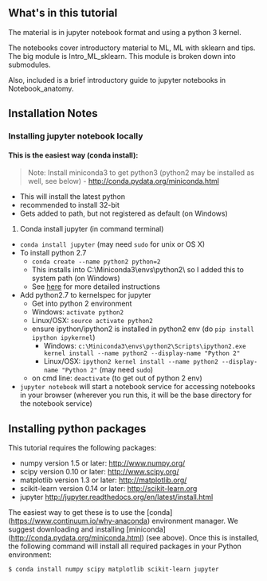 ## What's in this tutorial

The material is in jupyter notebook format and using a python 3 kernel.  

The notebooks cover introductory material to ML, ML with sklearn and tips.  The big module is Intro_ML_sklearn.  This module is broken down into submodules.

Also, included is a brief introductory guide to jupyter notebooks in Notebook_anatomy.

## Installation Notes

###  Installing jupyter notebook locally

#### This is the easiest way (conda install):

> Note:  Install miniconda3 to get python3 (python2 may be installed as well, see below) - http://conda.pydata.org/miniconda.html
  * This will install the latest python
  * recommended to install 32-bit
  * Gets added to path, but not registered as default (on Windows)

1. Conda install jupyter (in command terminal)
  * `conda install jupyter` (may need `sudo` for unix or OS X)
* To install python 2.7
  * `conda create --name python2 python=2`
  * This installs into C:\Miniconda3\envs\python2\ so I added this to system path (on Windows)
  * See [here](http://conda.pydata.org/docs/py2or3.html) for more detailed instructions
* Add python2.7 to kernelspec for jupyter
  *  Get into python 2 environment
    * Windows: `activate python2`
    * Linux/OSX: `source activate python2`
  * ensure ipython/ipython2 is installed in python2 env (do `pip install ipython ipykernel`)
	  * Windows: `c:\Miniconda3\envs\python2\Scripts\ipython2.exe kernel install --name python2 --display-name "Python 2"`
	  * Linux/OSX: `ipython2 kernel install --name python2 --display-name "Python 2"` (may need `sudo`)
  * on cmd line: `deactivate` (to get out of python 2 env)
* `jupyter notebook` will start a notebook service for accessing notebooks in your browser (wherever you run this, it will be the base directory for the notebook service)

## Installing python packages

This tutorial requires the following packages:

 * numpy version 1.5 or later: http://www.numpy.org/
 * scipy version 0.10 or later: http://www.scipy.org/
 * matplotlib version 1.3 or later: http://matplotlib.org/
 * scikit-learn version 0.14 or later: http://scikit-learn.org
 * jupyter http://jupyter.readthedocs.org/en/latest/install.html

The easiest way to get these is to use the [conda] (https://www.continuum.io/why-anaconda) environment manager. We suggest downloading and installing [miniconda] (http://conda.pydata.org/miniconda.html) (see above). Once this is installed, the following command will install all required packages in your Python environment:
	
	$ conda install numpy scipy matplotlib scikit-learn jupyter

